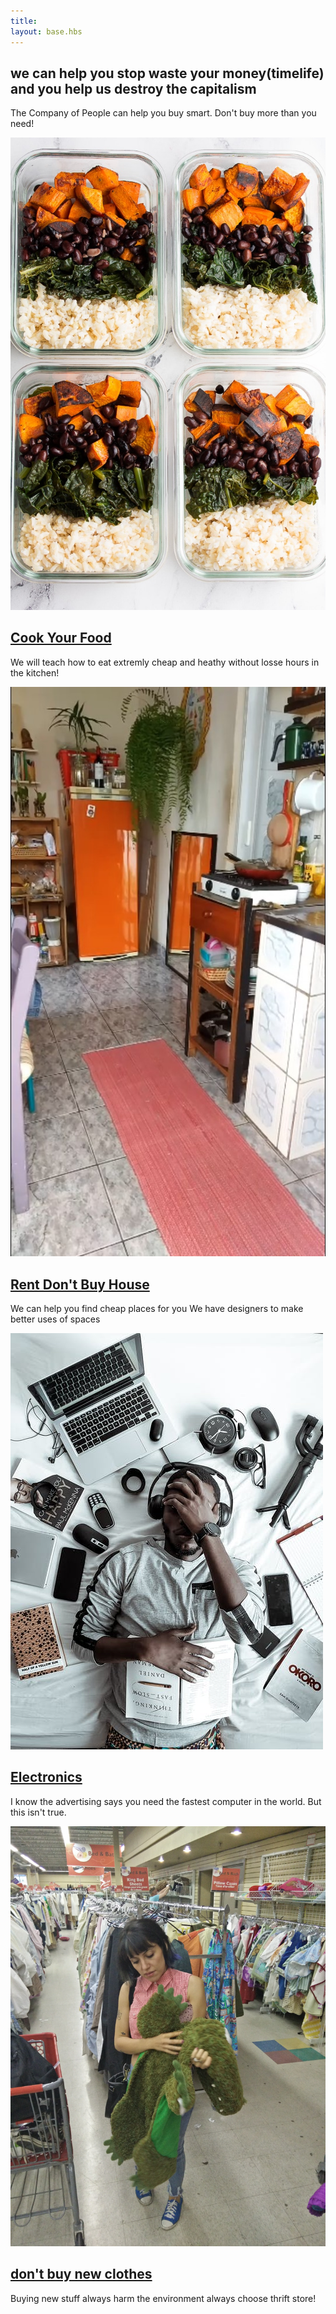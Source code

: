 ```yaml
---
title: ㅤ
layout: base.hbs
---
```




## we can help you stop waste your money(timelife) and you help us destroy the capitalism

<p> The Company of People can help you buy smart. Don't buy more than you need!

</p>
<div class="container">

<section class="grid">
<img class="imgGrid"src="/img/cook1.png" >
<div>

## <a href="/cook" alt="" >Cook Your Food</a>
<p> We will teach how to eat extremly cheap and heathy without losse hours in the kitchen!
</p>
</div>
</section>


 

<section class="grid">
<img class="imgGrid"src="/img/house2.jpg" >
<div>

## <a href="/house" alt="" >Rent Don't Buy House</a>
 <p> We can help you find cheap places for you 
 We have designers to make better uses of spaces
</p>
</div>
</section>

<section class="grid">
<img class="imgGrid"src="/img/electronic1.jpg" >
<div>

## <a href="/electronics" alt="" >Electronics</a>
<p>I know the advertising says you need the fastest computer in the world. But this isn't true.
</p>

</p>
</div>
</section>

<section class="grid">
<img class="imgGrid"src="/img/thrift2.jpg" >
<div>

## <a href="/thriftStore" alt="" >don't buy new clothes</a>
<p> Buying new stuff always harm the environment always choose thrift store! 
</p>
</div>
</section>

</div>

 